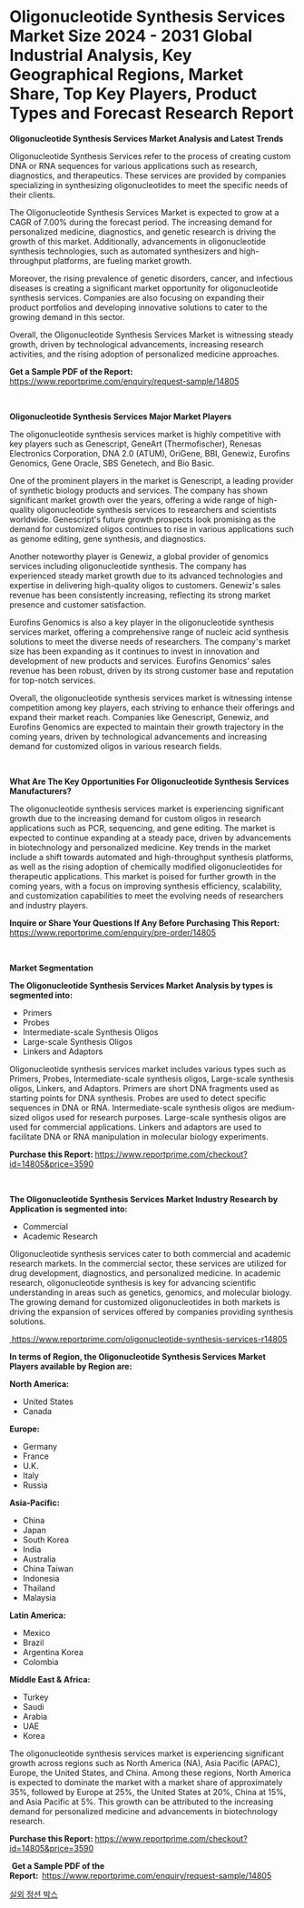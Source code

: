 <p><h1>Oligonucleotide Synthesis Services Market Size 2024 - 2031 Global Industrial Analysis, Key Geographical Regions, Market Share, Top Key Players, Product Types and Forecast Research Report</h1></p><p><strong>Oligonucleotide Synthesis Services Market Analysis and Latest Trends</strong></p>
<p><p>Oligonucleotide Synthesis Services refer to the process of creating custom DNA or RNA sequences for various applications such as research, diagnostics, and therapeutics. These services are provided by companies specializing in synthesizing oligonucleotides to meet the specific needs of their clients.</p><p>The Oligonucleotide Synthesis Services Market is expected to grow at a CAGR of 7.00% during the forecast period. The increasing demand for personalized medicine, diagnostics, and genetic research is driving the growth of this market. Additionally, advancements in oligonucleotide synthesis technologies, such as automated synthesizers and high-throughput platforms, are fueling market growth. </p><p>Moreover, the rising prevalence of genetic disorders, cancer, and infectious diseases is creating a significant market opportunity for oligonucleotide synthesis services. Companies are also focusing on expanding their product portfolios and developing innovative solutions to cater to the growing demand in this sector.</p><p>Overall, the Oligonucleotide Synthesis Services Market is witnessing steady growth, driven by technological advancements, increasing research activities, and the rising adoption of personalized medicine approaches.</p></p>
<p><strong>Get a Sample PDF of the Report:&nbsp;</strong> <a href="https://www.reportprime.com/enquiry/request-sample/14805">https://www.reportprime.com/enquiry/request-sample/14805</a></p>
<p>&nbsp;</p>
<p><strong>Oligonucleotide Synthesis Services Major Market Players</strong></p>
<p><p>The oligonucleotide synthesis services market is highly competitive with key players such as Genescript, GeneArt (Thermofischer), Renesas Electronics Corporation, DNA 2.0 (ATUM), OriGene, BBI, Genewiz, Eurofins Genomics, Gene Oracle, SBS Genetech, and Bio Basic. </p><p>One of the prominent players in the market is Genescript, a leading provider of synthetic biology products and services. The company has shown significant market growth over the years, offering a wide range of high-quality oligonucleotide synthesis services to researchers and scientists worldwide. Genescript's future growth prospects look promising as the demand for customized oligos continues to rise in various applications such as genome editing, gene synthesis, and diagnostics.</p><p>Another noteworthy player is Genewiz, a global provider of genomics services including oligonucleotide synthesis. The company has experienced steady market growth due to its advanced technologies and expertise in delivering high-quality oligos to customers. Genewiz's sales revenue has been consistently increasing, reflecting its strong market presence and customer satisfaction.</p><p>Eurofins Genomics is also a key player in the oligonucleotide synthesis services market, offering a comprehensive range of nucleic acid synthesis solutions to meet the diverse needs of researchers. The company's market size has been expanding as it continues to invest in innovation and development of new products and services. Eurofins Genomics' sales revenue has been robust, driven by its strong customer base and reputation for top-notch services.</p><p>Overall, the oligonucleotide synthesis services market is witnessing intense competition among key players, each striving to enhance their offerings and expand their market reach. Companies like Genescript, Genewiz, and Eurofins Genomics are expected to maintain their growth trajectory in the coming years, driven by technological advancements and increasing demand for customized oligos in various research fields.</p></p>
<p>&nbsp;</p>
<p><strong>What Are The Key Opportunities For Oligonucleotide Synthesis Services Manufacturers?</strong></p>
<p><p>The oligonucleotide synthesis services market is experiencing significant growth due to the increasing demand for custom oligos in research applications such as PCR, sequencing, and gene editing. The market is expected to continue expanding at a steady pace, driven by advancements in biotechnology and personalized medicine. Key trends in the market include a shift towards automated and high-throughput synthesis platforms, as well as the rising adoption of chemically modified oligonucleotides for therapeutic applications. This market is poised for further growth in the coming years, with a focus on improving synthesis efficiency, scalability, and customization capabilities to meet the evolving needs of researchers and industry players.</p></p>
<p><strong>Inquire or Share Your Questions If Any Before Purchasing This Report:</strong> <a href="https://www.reportprime.com/enquiry/pre-order/14805">https://www.reportprime.com/enquiry/pre-order/14805</a></p>
<p>&nbsp;</p>
<p><strong>Market Segmentation</strong></p>
<p><strong>The Oligonucleotide Synthesis Services Market Analysis by types is segmented into:</strong></p>
<p><ul><li>Primers</li><li>Probes</li><li>Intermediate-scale Synthesis Oligos</li><li>Large-scale Synthesis Oligos</li><li>Linkers and Adaptors</li></ul></p>
<p><p>Oligonucleotide synthesis services market includes various types such as Primers, Probes, Intermediate-scale synthesis oligos, Large-scale synthesis oligos, Linkers, and Adaptors. Primers are short DNA fragments used as starting points for DNA synthesis. Probes are used to detect specific sequences in DNA or RNA. Intermediate-scale synthesis oligos are medium-sized oligos used for research purposes. Large-scale synthesis oligos are used for commercial applications. Linkers and adaptors are used to facilitate DNA or RNA manipulation in molecular biology experiments.</p></p>
<p><strong>Purchase this Report:&nbsp;</strong><a href="https://www.reportprime.com/checkout?id=14805&price=3590">https://www.reportprime.com/checkout?id=14805&price=3590</a></p>
<p>&nbsp;</p>
<p><strong>The Oligonucleotide Synthesis Services Market Industry Research by Application is segmented into:</strong></p>
<p><ul><li>Commercial</li><li>Academic Research</li></ul></p>
<p><p>Oligonucleotide synthesis services cater to both commercial and academic research markets. In the commercial sector, these services are utilized for drug development, diagnostics, and personalized medicine. In academic research, oligonucleotide synthesis is key for advancing scientific understanding in areas such as genetics, genomics, and molecular biology. The growing demand for customized oligonucleotides in both markets is driving the expansion of services offered by companies providing synthesis solutions.</p></p>
<p><a href="https://www.reportprime.com/oligonucleotide-synthesis-services-r14805">&nbsp;https://www.reportprime.com/oligonucleotide-synthesis-services-r14805</a></p>
<p><strong>In terms of Region, the Oligonucleotide Synthesis Services Market Players available by Region are:</strong></p>
<p>
    <p> <strong> North America: </strong>
        <ul>
            <li>United States</li>
            <li>Canada</li>
        </ul>
        </p> 
    <p> <strong> Europe: </strong>
        <ul>
            <li>Germany</li>
            <li>France</li>
            <li>U.K.</li>
            <li>Italy</li>
            <li>Russia</li>
        </ul>
        </p> 
    <p> <strong> Asia-Pacific: </strong>
        <ul>
            <li>China</li>
            <li>Japan</li>
            <li>South Korea</li>
            <li>India</li>
            <li>Australia</li>
            <li>China Taiwan</li>
            <li>Indonesia</li>
            <li>Thailand</li>
            <li>Malaysia</li>
        </ul>
        </p> 
    <p> <strong> Latin America: </strong>
        <ul>
            <li>Mexico</li>
            <li>Brazil</li>
            <li>Argentina Korea</li>
            <li>Colombia</li>
        </ul>
        </p> 
    <p> <strong> Middle East & Africa: </strong>
        <ul>
            <li>Turkey</li>
            <li>Saudi</li>
            <li>Arabia</li>
            <li>UAE</li>
            <li>Korea</li>
        </ul>
    </p>
    </p>
<p><p>The oligonucleotide synthesis services market is experiencing significant growth across regions such as North America (NA), Asia Pacific (APAC), Europe, the United States, and China. Among these regions, North America is expected to dominate the market with a market share of approximately 35%, followed by Europe at 25%, the United States at 20%, China at 15%, and Asia Pacific at 5%. This growth can be attributed to the increasing demand for personalized medicine and advancements in biotechnology research.</p></p>
<p><strong>Purchase this Report: </strong><a href="https://www.reportprime.com/checkout?id=14805&price=3590">https://www.reportprime.com/checkout?id=14805&price=3590</a></p>
<p>&nbsp;<strong>Get a Sample PDF of the Report:&nbsp;&nbsp;</strong><a href="https://www.reportprime.com/enquiry/request-sample/14805">https://www.reportprime.com/enquiry/request-sample/14805</a></p>
<p><strong></strong></p>
<p><p><a href="https://medium.com/@kathyorton6556/%EC%99%B8%EB%B6%80-%EC%97%B0%EA%B2%B0-%EC%83%81%EC%9E%90-%EC%8B%9C%EC%9E%A5-%EB%A9%94%ED%8A%B8%EB%A6%AD%EC%8A%A4-%ED%95%B4%EB%8F%85-%EC%8B%9C%EC%9E%A5-%EC%A0%90%EC%9C%A0%EC%9C%A8-%ED%8A%B8%EB%A0%8C%EB%93%9C-%EB%B0%8F-%EC%84%B1%EC%9E%A5-%ED%8C%A8%ED%84%B4-dedefc3c5c48">실외 정션 박스</a></p></p>